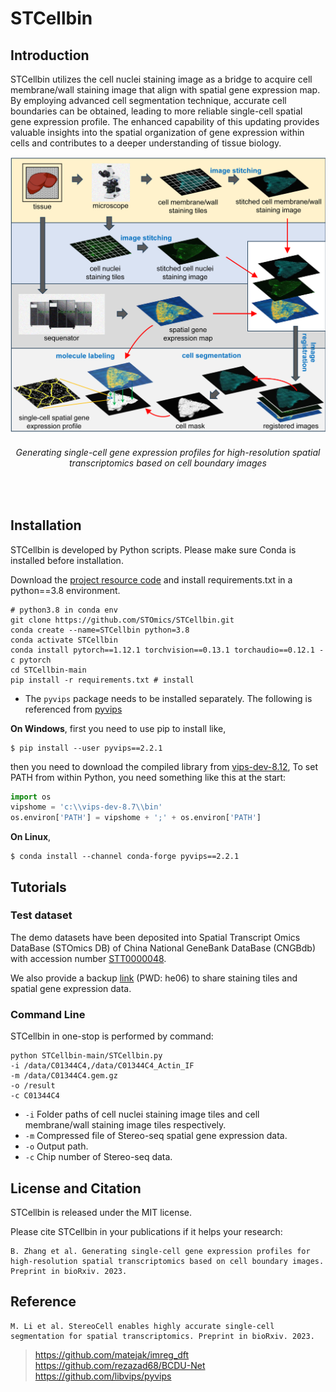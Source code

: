 # STCellbin

## Introduction
STCellbin utilizes the cell nuclei staining image as a bridge to acquire cell membrane/wall staining image that align with spatial gene expression map. By employing advanced cell segmentation technique, accurate cell boundaries can be obtained, leading to more reliable single-cell spatial gene expression profile. The enhanced capability of this updating provides valuable insights into the spatial organization of gene expression within cells and contributes to a deeper understanding of tissue biology.

<div align="center">
  <img src="docs/main_figure.png" width=567>
    <h6>
      Generating single-cell gene expression profiles for high-resolution spatial transcriptomics based on cell boundary images
    </h6>
</div>
<br>

## Installation
STCellbin is developed by Python scripts. Please make sure Conda is installed before installation.

Download the [project resource code](https://codeload.github.com/STOmics/STCellbin/zip/refs/heads/main) and install requirements.txt in a python==3.8 environment.

```text
# python3.8 in conda env
git clone https://github.com/STOmics/STCellbin.git
conda create --name=STCellbin python=3.8
conda activate STCellbin
conda install pytorch==1.12.1 torchvision==0.13.1 torchaudio==0.12.1 -c pytorch
cd STCellbin-main
pip install -r requirements.txt # install
```

* The ```pyvips``` package needs to be installed separately. The following is referenced from [pyvips](https://libvips.github.io/pyvips/README.html#non-conda-install)

**On Windows**, first you need to use pip to install like,
```text
$ pip install --user pyvips==2.2.1
```
then you need to download the compiled library from [vips-dev-8.12](https://github.com/libvips/libvips/releases),
To set PATH from within Python, you need something like this at the start:

```python
import os
vipshome = 'c:\\vips-dev-8.7\\bin'
os.environ['PATH'] = vipshome + ';' + os.environ['PATH']
```

**On Linux**,
```text
$ conda install --channel conda-forge pyvips==2.2.1
```

## Tutorials

### Test dataset
The demo datasets have been deposited into Spatial Transcript Omics DataBase (STOmics DB) of China National GeneBank DataBase (CNGBdb) with accession number [STT0000048](https://db.cngb.org/stomics/project/STT0000048).

We also provide a backup [link](https://bgipan.genomics.cn/#/link/TNA9XSaCGwaMao1GFF2w) (PWD: he06) to share staining tiles and spatial gene expression data.

### Command Line
STCellbin in one-stop is performed by command:

```text
python STCellbin-main/STCellbin.py
-i /data/C01344C4,/data/C01344C4_Actin_IF
-m /data/C01344C4.gem.gz
-o /result
-c C01344C4
```

* ```-i``` Folder paths of cell nuclei staining image tiles and cell membrane/wall staining image tiles respectively.
* ```-m``` Compressed file of Stereo-seq spatial gene expression data.
* ```-o``` Output path.
* ```-c``` Chip number of Stereo-seq data.

## License and Citation
STCellbin is released under the MIT license.

Please cite STCellbin in your publications if it helps your research:

```text
B. Zhang et al. Generating single-cell gene expression profiles for high-resolution spatial transcriptomics based on cell boundary images. Preprint in bioRxiv. 2023.
```

## Reference
```text
M. Li et al. StereoCell enables highly accurate single-cell segmentation for spatial transcriptomics. Preprint in bioRxiv. 2023.
```
> https://github.com/matejak/imreg_dft <br>
> https://github.com/rezazad68/BCDU-Net <br>
> https://github.com/libvips/pyvips <br>
